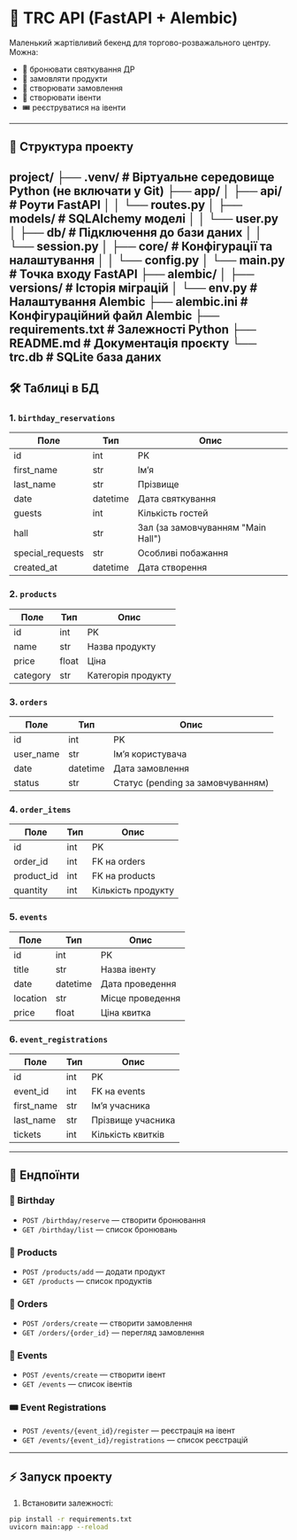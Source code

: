 # 🎉 TRC API (FastAPI + Alembic)

Маленький жартівливий бекенд для торгово-розважального центру.  
Можна:
- 🎂 бронювати святкування ДР
- 🍕 замовляти продукти
- 🛒 створювати замовлення
- 🎤 створювати івенти
- 🎟 реєструватися на івенти

---

## 📂 Структура проекту

project/
├── .venv/                  # Віртуальне середовище Python (не включати у Git)
├── app/
│   ├── api/                # Роути FastAPI
│   │   └── routes.py
│   ├── models/             # SQLAlchemy моделі
│   │   └── user.py
│   ├── db/                 # Підключення до бази даних
│   │   └── session.py
│   ├── core/               # Конфігурації та налаштування
│   │   └── config.py
│   └── main.py             # Точка входу FastAPI
├── alembic/
│   ├── versions/           # Історія міграцій
│   └── env.py              # Налаштування Alembic
├── alembic.ini             # Конфігураційний файл Alembic
├── requirements.txt        # Залежності Python
├── README.md               # Документація проєкту
└── trc.db                  # SQLite база даних
---

## 🛠 Таблиці в БД

### 1. `birthday_reservations`
| Поле | Тип | Опис |
|------|-----|------|
| id | int | PK |
| first_name | str | Ім’я |
| last_name | str | Прізвище |
| date | datetime | Дата святкування |
| guests | int | Кількість гостей |
| hall | str | Зал (за замовчуванням "Main Hall") |
| special_requests | str | Особливі побажання |
| created_at | datetime | Дата створення |

### 2. `products`
| Поле | Тип | Опис |
|------|-----|------|
| id | int | PK |
| name | str | Назва продукту |
| price | float | Ціна |
| category | str | Категорія продукту |

### 3. `orders`
| Поле | Тип | Опис |
|------|-----|------|
| id | int | PK |
| user_name | str | Ім’я користувача |
| date | datetime | Дата замовлення |
| status | str | Статус (pending за замовчуванням) |

### 4. `order_items`
| Поле | Тип | Опис |
|------|-----|------|
| id | int | PK |
| order_id | int | FK на orders |
| product_id | int | FK на products |
| quantity | int | Кількість продукту |

### 5. `events`
| Поле | Тип | Опис |
|------|-----|------|
| id | int | PK |
| title | str | Назва івенту |
| date | datetime | Дата проведення |
| location | str | Місце проведення |
| price | float | Ціна квитка |

### 6. `event_registrations`
| Поле | Тип | Опис |
|------|-----|------|
| id | int | PK |
| event_id | int | FK на events |
| first_name | str | Ім’я учасника |
| last_name | str | Прізвище учасника |
| tickets | int | Кількість квитків |

---

## 🚀 Ендпоїнти

### 🎂 Birthday
- `POST /birthday/reserve` — створити бронювання
- `GET /birthday/list` — список бронювань

### 🍕 Products
- `POST /products/add` — додати продукт
- `GET /products` — список продуктів

### 🛒 Orders
- `POST /orders/create` — створити замовлення
- `GET /orders/{order_id}` — перегляд замовлення

### 🎤 Events
- `POST /events/create` — створити івент
- `GET /events` — список івентів

### 🎟 Event Registrations
- `POST /events/{event_id}/register` — реєстрація на івент
- `GET /events/{event_id}/registrations` — список реєстрацій

---

## ⚡ Запуск проекту

1. Встановити залежності:
```bash
pip install -r requirements.txt
uvicorn main:app --reload